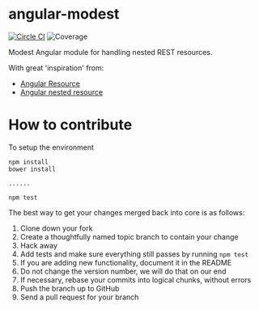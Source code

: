 angular-modest
==============

[![Circle CI](https://circleci.com/gh/christian-fei/angular-modest.svg)](https://circleci.com/gh/christian-fei/angular-modest)
![Coverage](https://rawgit.com/christian-fei/angular-modest/master/coverage.svg)

Modest Angular module for handling nested REST resources.

With great 'inspiration' from:
- [Angular Resource](https://github.com/angular/bower-angular-resource)
- [Angular nested resource](https://github.com/roypeled/angular-nested-resource)



# How to contribute

To setup the environment

```
npm install
bower install

......

npm test
```

The best way to get your changes merged back into core is as follows:

1) Clone down your fork
2) Create a thoughtfully named topic branch to contain your change
3) Hack away
4) Add tests and make sure everything still passes by running `npm test`
5) If you are adding new functionality, document it in the README
6) Do not change the version number, we will do that on our end
7) If necessary, rebase your commits into logical chunks, without errors
8) Push the branch up to GitHub
9) Send a pull request for your branch
